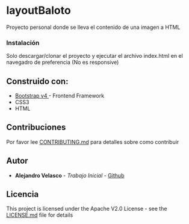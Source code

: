 # layoutBaloto

Proyecto personal donde se lleva el contenido de una imagen a HTML 

### Instalación

Solo descargar/clonar el proyecto y ejecutar el archivo index.html en el navegadro de preferencia (No es responsive)

## Construido con:

* [Bootstrap v4 ](https://getbootstrap.com/) - Frontend Framework
* CSS3
* HTML

## Contribuciones

Por favor lee [CONTRIBUTING.md](https://gist.github.com/PurpleBooth/b24679402957c63ec426) para detalles sobre como contribuir

## Autor

* **Alejandro Velasco** - *Trabajo Inicial* - [Github](https://github.com/chapacua)

## Licencia

This project is licensed under the Apache V2.0 License - see the [LICENSE.md](LICENSE.md) file for details

